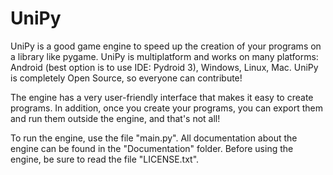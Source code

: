 # UniPy
UniPy is a good game engine to speed up the creation of your programs on a library like pygame. UniPy is multiplatform and works on many platforms: Android (best option is to use IDE: Pydroid 3), Windows, Linux, Mac. UniPy is completely Open Source, so everyone can contribute!

The engine has a very user-friendly interface that makes it easy to create programs. In addition, once you create your programs, you can export them and run them outside the engine, and that's not all!

To run the engine, use the file "main.py".
All documentation about the engine can be found in the "Documentation" folder.
Before using the engine, be sure to read the file "LICENSE.txt".
